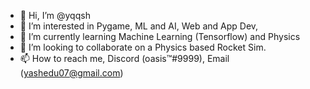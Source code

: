 - 👋 Hi, I’m @yqqsh
- 👀 I’m interested in Pygame, ML and AI, Web and App Dev, 
- 🌱 I’m currently learning Machine Learning (Tensorflow) and Physics
- 💞️ I’m looking to collaborate on a Physics based Rocket Sim.
- 📫 How to reach me, Discord (oasis™#9999), Email (yashedu07@gmail.com)

